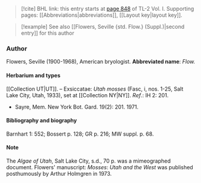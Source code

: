 > [!cite] BHL link: this entry starts at [page 848](https://www.biodiversitylibrary.org/page/33120979) of TL-2 Vol. I.
> Supporting pages: [[Abbreviations|abbreviations]], [[Layout key|layout key]].

> [!example] See also [[Flowers, Seville {std. Flow.} (Suppl.)|second entry]] for this author

### Author

Flowers, Seville (1900-1968), American bryologist. 
**Abbreviated name**: *Flow.*

#### Herbarium and types

[[Collection UT|UT]]. – Exsiccatae: *Utah mosses* (Fasc, i, nos. 1-25, Salt Lake City, Utah, 1933), set at [[Collection NY|NY]].
*Ref*.: IH 2: 201.
- Sayre, Mem. New York Bot. Gard. 19(2): 201. 1971.

#### Bibliography and biography

Barnhart 1: 552; Bossert p. 128; GR p. 216; MW suppl. p. 68.

#### Note

The *Algae of Utah*, Salt Lake City, s.d., 70 p. was a mimeographed document. Flowers' manuscript: *Mosses*: *Utah and the West* was published posthumously by Arthur Holmgren in 1973.

